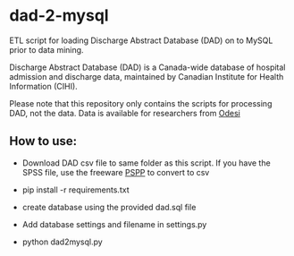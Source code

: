 # dad-2-mysql

ETL script for loading Discharge Abstract Database (DAD) on to MySQL prior to data mining.

Discharge Abstract Database (DAD) is a Canada-wide database of hospital admission and discharge data, maintained by Canadian Institute for Health Information (CIHI).

Please note that this repository only contains the scripts for processing DAD, not the data. Data is available for researchers from [Odesi](https://search2.odesi.ca/#/)

## How to use:

* Download DAD csv file to same folder as this script.
 If you have the SPSS file, use the freeware [PSPP](https://www.gnu.org/software/pspp/) to convert to csv

* pip install -r requirements.txt

* create database using the provided dad.sql file

* Add database settings and filename in settings.py

* python dad2mysql.py 